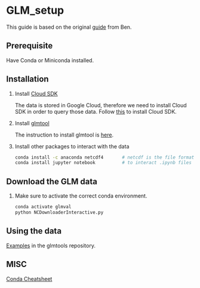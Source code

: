 # GLM_setup
This guide is based on the original [guide](https://github.com/Squeemos/GLM_Processing) from Ben.

## Prerequisite
Have Conda or Miniconda installed.

## Installation

1. Install [Cloud SDK](https://cloud.google.com/sdk/gcloud)

    The data is stored in Google Cloud, therefore we need to install Cloud SDK in order to query those data.
    Follow [this](https://cloud.google.com/sdk/docs/install) to install Cloud SDK.

2. Install [glmtool](https://github.com/deeplycloudy/glmtools)

    The instruction to install glmtool is [here](https://github.com/deeplycloudy/glmtools/blob/master/docs/index.rst).
    
3. Install other packages to interact with the data

    ```bash
    conda install -c anaconda netcdf4       # netcdf is the file format of glm data
    conda install jupyter notebook          # to interact .ipynb files
    ```
    
## Download the GLM data

1. Make sure to activate the correct conda environment.

    ```bash
    conda activate glmval
    python NCDownloaderInteractive.py
    ```

## Using the data

[Examples](https://github.com/deeplycloudy/glmtools/tree/master/examples) in the glmtools repository.


## MISC
[Conda Cheatsheet](https://docs.conda.io/projects/conda/en/latest/_downloads/843d9e0198f2a193a3484886fa28163c/conda-cheatsheet.pdf)
